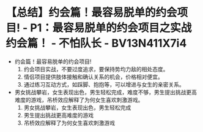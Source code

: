 # 【总结】约会篇！最容易脱单的约会项目! - P1：最容易脱单的约会项目之实战约会篇！ - 不怕队长 - BV13N411X7i4

-   约会篇！最容易脱单的约会项目!
    1.  约会项目实战，不要过度追求，要保持势均力敌的相处态度。
    2.  情侣项目提供肢体接触和确认关系的机会，价格相对便宜。
    3.  通过练习互动方式，如踩脚、抱抱等，可以增进与女生的亲密关系。
-   男女挑战攀岩，女生表现出色，男生轻松完成，难度不够，男生提出挑战更高难度的游戏，吊桥效应解释了为何女生喜欢刺激游戏。
    1.  男女挑战攀岩，女生表现出色，男生轻松完成
    2.  男生提出挑战更高难度的游戏
    3.  吊桥效应解释了为何女生喜欢刺激游戏